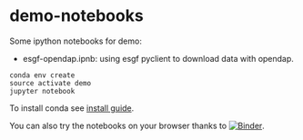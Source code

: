 # demo-notebooks

Some ipython notebooks for demo:

* esgf-opendap.ipnb: using esgf pyclient to download data with opendap.

```shell
conda env create
source activate demo
jupyter notebook
```

To install conda see [install guide](http://conda.pydata.org/docs/install/quick.html).

You can also try the notebooks on your browser thanks to [![Binder](http://mybinder.org/badge.svg)](http://mybinder.org/repo/cehbrecht/demo-notebooks).

